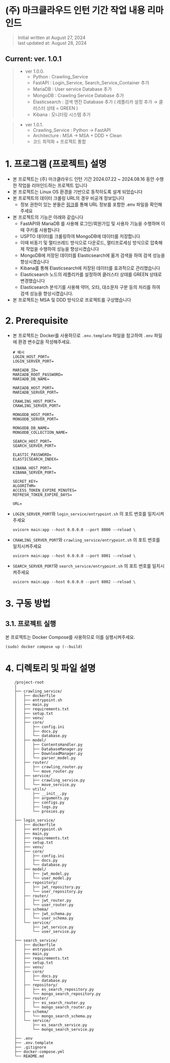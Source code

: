 # (주) 마크클라우드 인턴 기간 작업 내용 리마인드

> Initial written at August 27, 2024 <br/>
> last updated at: August 28, 2024


## Current: ver. 1.0.1<br/>
>* ver 1.0.0.
>   * Python  : Crawling_Service
>   * FastAPI : Login_Service, Search_Service_Container 추가
>   * MariaDB : User service Database 추가
>   * MongoDB : Crawling Service Database 추가
>   * Elasticsearch : 검색 엔진 Database 추가 ( 레플리카 설정 추가 → 클러스터 상태 = GREEN )
>   * Kibana : 모니터링 시스템 추가

>* ver 1.0.1.
>    * Crawling_Service : Python -> FastAPI
>    * Architecture : MSA -> MSA + DDD + Clean
>    * 코드 최적화 + 프로젝트 통합

# 1. 프로그램 (프로젝트) 설명

- 본 프로젝트는 (주) 마크클라우드 인턴 기간 2024.07.22 ~ 2024.08.16 동안 수행한 작업을 리마인드하는 프로젝트 입니다
- 본 프로젝트는 Linux OS 환경을 기반으로 동작하도록 설계 되었습니다
- 본 프로젝트의 데이터 크롤링 URL의 경우 비공개 정보입니다
    - 정보 권한이 있는 분들은 [링크](https://github.com/pastjung/Markcloud_USPTO-Search)를 통해 URL 정보를 포함한 .env 파일을 확인해 주세요
- 본 프로젝트의 기능은 아래와 같습니다
    - FastAPI와 MariaDB 를 사용해 로그인/회원가입 및 사용자 기능을 수행하며 이때 쿠키를 사용합니다
    - USPTO 데이터를 크롤링하여 MongoDB에 데이터를 저장합니다
    - 이때 비동기 및 멀티쓰레드 방식으로 다운로드, 멀티프로세싱 방식으로 압축해제 작업을 수행하여 성능을 향상시켰습니다
    - MongoDB에 저장된 데이터를 Elasticsearch에 옮겨 검색을 하여 검색 성능을 향상시켰습니다
    - Kibana를 통해 Elasticsearch에 저장된 데이터를 효과적으로 관리했습니다
    - Elasticsearch 노드의 레플리카를 설정하여 클러스터 상태를 GREEN 상태로 변경했습니다
    - Elasticsearch 분석기를 사용해 약어, 오타, 대소문자 구분 등의 처리를 하여 검색 성능을 향상시켰습니다.
- 본 프로젝트는 MSA 및 DDD 방식으로 프로젝트를 구상했습니다


# 2. Prerequisite

- 본 프로젝트는 Docker를 사용하므로 `.env.template` 파일을 참고하여 `.env` 파일에 환경 변수값을 작성해주세요.
    ```
    # 예시
    LOGIN_HOST_PORT=
    LOGIN_SERVER_PORT=

    MARIADB_ID=
    MARIADB_ROOT_PASSWORD=
    MARIADB_DB_NAME=

    MARIADB_HOST_PORT=
    MARIADB_SERVER_PORT=

    CRAWLING_HOST_PORT=
    CRAWLING_SERVER_PORT=

    MONGODB_HOST_PORT=
    MONGODB_SERVER_PORT=

    MONGODB_DB_NAME=
    MONGODB_COLLECTION_NAME=

    SEARCH_HOST_PORT=
    SEARCH_SERVER_PORT=

    ELASTIC_PASSWORD=
    ELASTICSEARCH_INDEX=

    KIBANA_HOST_PORT=
    KIBANA_SERVER_PORT=

    SECRET_KEY=
    ALGORITHM=
    ACCESS_TOKEN_EXPIRE_MINUTES=
    REFRESH_TOKEN_EXPIRE_DAYS=

    URL=
    ```
- `LOGIN_SERVER_PORT`와 `login_service/entrypoint.sh` 의 포트 번호를 일치시켜주세요
    ```
    uvicorn main:app --host 0.0.0.0 --port 8000 --reload \
    ```
- `CRAWLING_SERVER_PORT`와 `crawling_service/entrypoint.sh` 의 포트 번호를 일치시켜주세요
    ```
    uvicorn main:app --host 0.0.0.0 --port 8001 --reload \
    ```
- `SEARCH_SERVER_PORT`와 `search_service/entrypoint.sh` 의 포트 번호를 일치시켜주세요
    ```
    uvicorn main:app --host 0.0.0.0 --port 8002 --reload \
    ```

# 3. 구동 방법

## 3.1. 프로젝트 실행

본 프로젝트는 Docker Compose를 사용하므로 이를 실행시켜주세요.

```shell
(sudo) docker compose up (--build)
```

# 4. 디렉토리 및 파일 설명
```
    /project-root
    │
    ├── crawling_service/
    │   ├── dockerfile
    │   ├── entrypoint.sh
    │   ├── main.py
    │   ├── requirements.txt
    │   ├── setup.txt
    │   ├── venv/
    │   ├── core/
    │   │   ├── config.ini
    │   │   ├── docs.py
    │   │   └── database.py
    │   ├── model/
    │   │   ├── ContentsHandler.py
    │   │   ├── DatabaseManager.py
    │   │   ├── DownloadManager.py
    │   │   └── parser_model.py
    │   ├── router/
    │   │   ├── crawling_router.py
    │   │   └── move_router.py
    │   ├── service/
    │   │   ├── crawling_service.py
    │   │   └── move_service.py
    │   └── utils/
    │       ├── __init__.py
    │       ├── arguments.py
    │       ├── configs.py
    │       ├── logs.py
    │       └── proxies.py
    │
    ├── login_service/
    │   ├── dockerfile
    │   ├── entrypoint.sh
    │   ├── main.py
    │   ├── requirements.txt
    │   ├── setup.txt
    │   ├── venv/
    │   ├── core/
    │   │   ├── config.ini
    │   │   ├── docs.py
    │   │   └── database.py
    │   ├── model/
    │   │   ├── jwt_model.py
    │   │   └── user_model.py
    │   ├── repository/
    │   │   ├── jwt_repository.py
    │   │   └── user_repository.py
    │   ├── router/
    │   │   ├── jwt_router.py
    │   │   └── user_router.py
    │   ├── schema/
    │   │   ├── jwt_schema.py
    │   │   └── user_schema.py
    │   └── service/
    │       ├── jwt_service.py
    │       └── user_service.py
    │
    ├── search_service/
    │   ├── dockerfile
    │   ├── entrypoint.sh
    │   ├── main.py
    │   ├── requirements.txt
    │   ├── setup.txt
    │   ├── venv/
    │   ├── core/
    │   │   ├── docs.py
    │   │   └── database.py
    │   ├── repository/
    │   │   ├── es_search_repository.py
    │   │   └── mongo_search_repository.py
    │   ├── router/
    │   │   ├── es_search_router.py
    │   │   └── mongo_search_router.py
    │   ├── schema/
    │   │   └── mongo_search_schema.py
    │   └── service/
    │       ├── es_search_service.py
    │       └── mongo_search_service.py
    │
    ├── .env
    ├── .env.template
    ├── .gitignore
    ├── docker-compose.yml
    └── README.md
```
